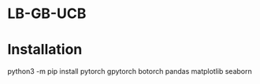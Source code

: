 # LB-GB-UCB

# Installation
python3 -m pip install pytorch gpytorch botorch pandas matplotlib seaborn
